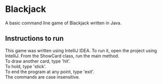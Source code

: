 # Blackjack
A basic command line game of Blackjack written in Java.

## Instructions to run
This game was written using IntelliJ IDEA. To run it, open the project using IntelliJ. From the ShowCard class, run the main method.  
To draw another card, type 'hit'.  
To hold, type 'stick'.  
To end the program at any point, type 'exit'.  
The commands are case insensitive.  

